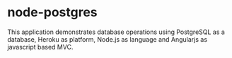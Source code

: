 node-postgres
=============

This application demonstrates database operations using PostgreSQL as a database, Heroku as platform, Node.js as language and Angularjs as javascript based MVC. 
